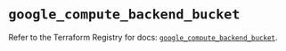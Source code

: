 # `google_compute_backend_bucket`

Refer to the Terraform Registry for docs: [`google_compute_backend_bucket`](https://registry.terraform.io/providers/hashicorp/google/5.20.0/docs/resources/compute_backend_bucket).

